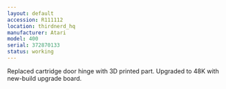 ```yaml
---
layout: default
accession: R111112
location: thirdnerd_hq
manufacturer: Atari
model: 400
serial: 372870133
status: working
---
```


Replaced cartridge door hinge with 3D printed part. Upgraded to 48K with new-build upgrade board. 